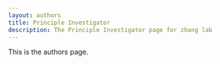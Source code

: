 ```yaml
---
layout: authors
title: Principle Investigator
description: The Principle Investigator page for zhang lab
---
```


This is the authors page.
